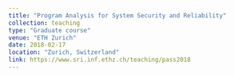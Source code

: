 ```yaml
---
title: "Program Analysis for System Security and Reliability"
collection: teaching
type: "Graduate course"
venue: "ETH Zurich"
date: 2018-02-17
location: "Zurich, Switzerland"
link: https://www.sri.inf.ethz.ch/teaching/pass2018
---
```

